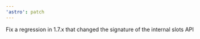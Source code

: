 ```yaml
---
'astro': patch
---
```


Fix a regression in 1.7.x that changed the signature of the internal slots API
